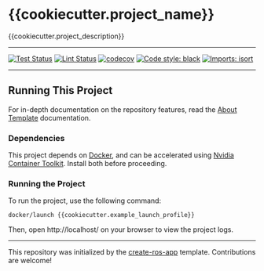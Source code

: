 # {{cookiecutter.project_name}}
{{cookiecutter.project_description}}

---

[![Test Status](https://github.com/{{cookiecutter.github_org}}/{{cookiecutter.project_name}}/workflows/Test/badge.svg?branch=main)](https://github.com/{{cookiecutter.github_org}}/{{cookiecutter.project_name}}/actions?query=workflow%3ATest)
[![Lint Status](https://github.com/{{cookiecutter.github_org}}/{{cookiecutter.project_name}}/workflows/Lint/badge.svg?branch=main)](https://github.com/{{cookiecutter.github_org}}/{{cookiecutter.project_name}}/actions?query=workflow%3ALint)
[![codecov](https://codecov.io/gh/{{cookiecutter.github_org}}/{{cookiecutter.project_name}}/branch/main/graph/badge.svg)](https://codecov.io/gh/{{cookiecutter.github_org}}/{{cookiecutter.project_name}})
[![Code style: black](https://img.shields.io/badge/code%20style-black-000000.svg)](https://github.com/psf/black)
[![Imports: isort](https://img.shields.io/badge/%20imports-isort-%231674b1?style=flat&labelColor=ef8336)](https://timothycrosley.github.io/isort/)

---

## Running This Project

For in-depth documentation on the repository features, read the [About Template](docs/about_template.md) documentation.

### Dependencies

This project depends on [Docker](https://docs.docker.com/get-docker/), and can be accelerated using [Nvidia Container Toolkit](https://docs.nvidia.com/datacenter/cloud-native/container-toolkit/latest/install-guide.html). Install both before proceeding.

### Running the Project

To run the project, use the following command:

```shell
docker/launch {{cookiecutter.example_launch_profile}}
```

Then, open http://localhost/ on your browser to view the project logs.



---
This repository was initialized by the [create-ros-app](https://github.com/UrbanMachine/create-ros-app) template. Contributions are welcome!
